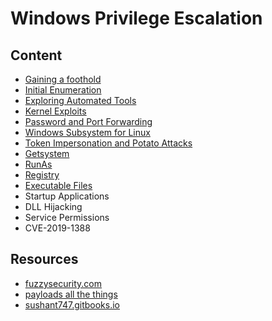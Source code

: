 # Windows Privilege Escalation

## Content 

- [Gaining a foothold](topics/foothold.md)
- [Initial Enumeration](topics/enumeration.md)
- [Exploring Automated Tools](topics/automated_tool.md) 
- [Kernel Exploits](topics/kernel_exploits.md) 
- [Password and Port Forwarding](topics/password_and_port.md)
- [Windows Subsystem for Linux](topics/wsl.md)
- [Token Impersonation and Potato Attacks](topics/token_impersonation.md)
- [Getsystem](topics/getsystem.md)
- [RunAs](topics/runas.md)
- [Registry](topics/registry.md) 
- [Executable Files](topics/executable.md)
- Startup Applications 
- DLL Hijacking
- Service Permissions
- CVE-2019-1388

## Resources

- [fuzzysecurity.com](https://fuzzysecurity.com/tutorials/16.html)
- [payloads all the things](https://github.com/swisskyrepo/PayloadsAllTheThings)
- [sushant747.gitbooks.io](https://sushant747.gitbooks.io/total-oscp-guide/content/privilege_escalation_windows.html)

